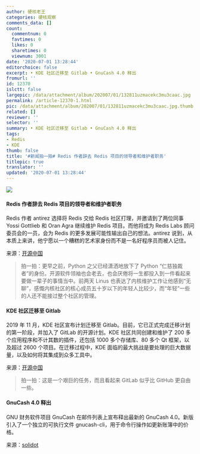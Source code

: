 ```yaml
---
author: 硬核老王
categories: 硬核观察
comments_data: []
count:
  commentnum: 0
  favtimes: 0
  likes: 0
  sharetimes: 0
  viewnum: 3001
date: '2020-07-01 13:28:44'
editorchoice: false
excerpt: • KDE 社区迁移至 Gitlab • GnuCash 4.0 释出
fromurl: ''
id: 12370
islctt: false
largepic: /data/attachment/album/202007/01/132811uzmacekc3mu3caac.jpg
permalink: /article-12370-1.html
pic: /data/attachment/album/202007/01/132811uzmacekc3mu3caac.jpg.thumb.jpg
related: []
reviewer: ''
selector: ''
summary: • KDE 社区迁移至 Gitlab • GnuCash 4.0 释出
tags:
- Redis
- KDE
thumb: false
title: '#新闻拍一拍# Redis 作者辞去 Redis 项目的领导者和维护者职务'
titlepic: true
translator: ''
updated: '2020-07-01 13:28:44'
---
```


![](/data/attachment/album/202007/01/132811uzmacekc3mu3caac.jpg)


#### Redis 作者辞去 Redis 项目的领导者和维护者职务


Redis 作者 antirez 选择将 Redis 交给 Redis 社区打理，并邀请到了两位同事 Yossi Gottlieb 和 Oran Agra 继续维护 Redis 项目。而他将成为 Redis Labs 顾问委员会的一员，会为 Redis 的更多发展可能性输出自己的想法。antirez 说到，从本质上来讲，他宁愿以一个糟糕的艺术家身份而不是一名好程序员而被人记住。


来源：[开源中国](https://www.oschina.net/news/116838/antirez-stepped-down)



> 
> 拍一拍：更早之前，Python 之父已经潇洒地放下了 Python “仁慈独裁者”的身份。开源软件领袖也会老去，也会厌倦将一生都投入到一件看起来要做一辈子的事情当中。前两天 Linus 也表达了内核维护工作让他感到“无聊”，感慨内核社区的核心成员五十岁以下的年轻人比较少，而“年轻”一些的人还不能接过整个社区的管理。
> 
> 
> 


#### KDE 社区迁移至 Gitlab


2019 年 11 月，KDE 社区宣布计划迁移至 Gitlab。目前，它已正式完成迁移计划的第一阶段，并加入了 GitLab 的开源计划。KDE 社区共同创建和维护了 200 多个应用程序和不计其数的插件，还包括 1000 多个存储库、80 多个 Qt 框架，以及超过 2600 个项目。在迁移过程中，KDE 面临的最大挑战是要处理的巨大数据量，以及如何将其集成到众多工具中。


来源：[开源中国](https://www.oschina.net/news/116835/kde-moving-to-gitlab)



> 
> 拍一拍：这是一个艰巨的任务，而且看起来 GitLab 似乎比 GitHub 更自由一些。
> 
> 
> 


#### GnuCash 4.0 释出


GNU 财务软件项目 GnuCash 在邮件列表上宣布释出最新的 GnuCash 4.0。新版引入了一个独立的可执行文件 gnucash-cli，用于命令行操作如更新账簿中的价格。


来源：[solidot](https://www.solidot.org/story?sid=64808)